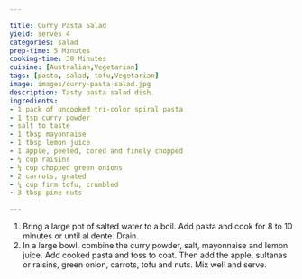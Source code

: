 ```yaml
---

title: Curry Pasta Salad
yield: serves 4
categories: salad
prep-time: 5 Minutes
cooking-time: 30 Minutes
cuisine: [Australian,Vegetarian]
tags: [pasta, salad, tofu,Vegetarian]
image: images/curry-pasta-salad.jpg
description: Tasty pasta salad dish.
ingredients:
- 1 pack of uncooked tri-color spiral pasta
- 1 tsp curry powder
- salt to taste
- 1 tbsp mayonnaise
- 1 tbsp lemon juice
- 1 apple, peeled, cored and finely chopped
- ¼ cup raisins
- ¼ cup chopped green onions
- 2 carrots, grated
- ¼ cup firm tofu, crumbled
- 3 tbsp pine nuts

---
```




1. Bring a large pot of salted water to a boil. Add pasta and cook for 8 to 10 minutes or until al dente. Drain.
2. In a large bowl, combine the curry powder, salt, mayonnaise and lemon juice. Add cooked pasta and toss to coat. Then add the apple, sultanas or raisins, green onion, carrots, tofu and nuts. Mix well and serve.
